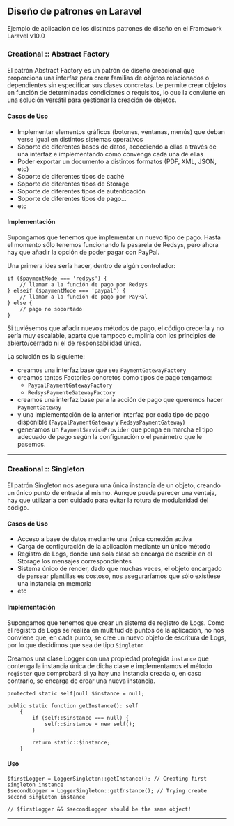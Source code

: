## Diseño de patrones en Laravel

Ejemplo de aplicación de los distintos patrones de diseño en el Framework Laravel v10.0

### Creational :: Abstract Factory
#### 
El patrón Abstract Factory es un patrón de diseño creacional que proporciona una interfaz para crear familias de objetos relacionados o dependientes sin especificar sus clases concretas. Le permite crear objetos en función de determinadas condiciones o requisitos, lo que la convierte en una solución versátil para gestionar la creación de objetos.

#### Casos de Uso
- Implementar elementos gráficos (botones, ventanas, menús) que deban verse igual en distintos sistemas operativos
- Soporte de diferentes bases de datos, accediendo a ellas a través de una interfaz e implementando como convenga cada una de ellas
- Poder exportar un documento a distintos formatos (PDF, XML, JSON, etc)
- Soporte de diferentes tipos de caché
- Soporte de diferentes tipos de Storage
- Soporte de diferentes tipos de autenticación
- Soporte de diferentes tipos de pago...
- etc

#### Implementación
Supongamos que tenemos que implementar un nuevo tipo de pago. Hasta el momento sólo tenemos funcionando la pasarela de Redsys, pero ahora hay que añadir la opción de poder pagar con PayPal.

Una primera idea sería hacer, dentro de algún controlador:

```
if ($paymentMode === 'redsys') {
    // llamar a la función de pago por Redsys
} elseif ($paymentMode === 'paypal') {
    // llamar a la función de pago por PayPal
} else {
    // pago no soportado
}
```

Si tuviésemos que añadir nuevos métodos de pago, el código crecería y no sería muy escalable, aparte que tampoco cumpliría con los principios de abierto/cerrado ni el de responsabilidad única.

La solución es la siguiente:

- creamos una interfaz base que sea `PaymentGatewayFactory`
- creamos tantos Factories concretos como tipos de pago tengamos:
  - `PaypalPaymentGatewayFactory`
  - `RedsysPaymenteGatewayFactory`
- creamos una interfaz base para la acción de pago que queremos hacer `PaymentGateway`
- y una implementación de la anterior interfaz por cada tipo de pago disponible (`PaypalPaymentGateway` y `RedsysPaymentGateway`)
- generamos un `PaymentServiceProvider` que ponga en marcha el tipo adecuado de pago según la configuración o el parámetro que le pasemos.

------


### Creational :: Singleton
#### 
El patrón Singleton nos asegura una única instancia de un objeto, creando un único punto de entrada al mismo. Aunque pueda parecer una ventaja, hay que utilizarla con cuidado para evitar la rotura de modularidad del código.

#### Casos de Uso
- Acceso a base de datos mediante una única conexión activa
- Carga de configuración de la aplicación mediante un único método
- Registro de Logs, donde una sola clase se encarga de escribir en el Storage los mensajes correspondientes
- Sistema único de render, dado que muchas veces, el objeto encargado de parsear plantillas es costoso, nos aseguraríamos que sólo existiese una instancia en memoria
- etc

#### Implementación
Supongamos que tenemos que crear un sistema de registro de Logs. Como el registro de Logs se realiza en multitud de puntos de la aplicación, no nos conviene que, en cada punto, se cree un nuevo objeto de escritura de Logs, por lo que decidimos que sea de tipo `Singleton`

Creamos una clase Logger con una propiedad protegida `instance` que contenga la instancia única de dicha clase e implementamos el método `register` que comprobará si ya hay una instancia creada o, en caso contrario, se encarga de crear una nueva instancia.

```
protected static self|null $instance = null;
```

```
public static function getInstance(): self
    {
        if (self::$instance === null) {
            self::$instance = new self();
        }

        return static::$instance;
    }
```

#### Uso
```
$firstLogger = LoggerSingleton::getInstance(); // Creating first singleton instance
$secondLogger = LoggerSingleton::getInstance(); // Trying create second singleton instance

// $firstLogger && $secondLogger should be the same object!
```

------
